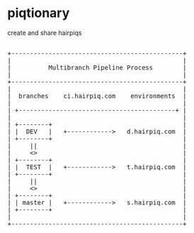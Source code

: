 # piqtionary
create and share hairpiqs

<pre>

+----------------------------------------------+
|                                              |
|          Multibranch Pipeline Process        |
|                                              |
+----------------------------------------------+
|                                              |
|  branches    ci.hairpiq.com    environments  |
|                                              |
| +------------------------------------------+ |
|                                              |
| +--------+                                   |
| |  DEV   |   +------------>   d.hairpiq.com  |
| +--------+                                   |
|     ||                                       |
|     <>                                       |
| +--------+                                   |
| |  TEST  |   +------------>   t.hairpiq.com  |
| +--------+                                   |
|     ||                                       |
|     <>                                       |
| +--------+                                   |
| | master |   +------------>   s.hairpiq.com  |
| +--------+                                   |
|                                              |
+----------------------------------------------+

</pre>
